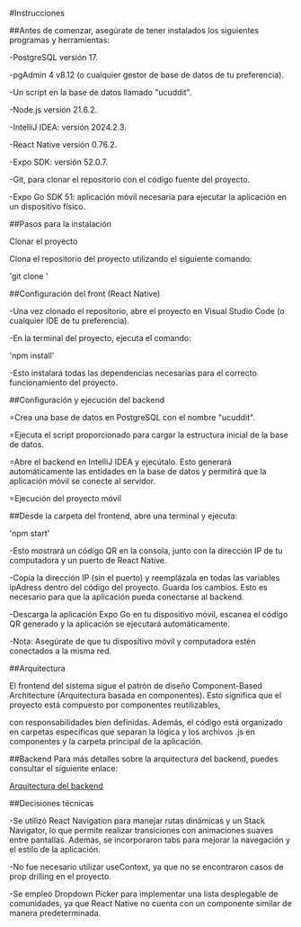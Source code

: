 #Instrucciones

##Antes de comenzar, asegúrate de tener instalados los siguientes programas y herramientas:

-PostgreSQL versión 17.

-pgAdmin 4 v8.12 (o cualquier gestor de base de datos de tu preferencia).

-Un script en la base de datos llamado "ucuddit".

-Node.js versión 21.6.2.

-IntelliJ IDEA: versión 2024.2.3.

-React Native versión 0.76.2.

-Expo SDK: versión 52.0.7.

-Git, para clonar el repositorio con el código fuente del proyecto.

-Expo Go SDK 51: aplicación móvil necesaria para ejecutar la aplicación en un dispositivo físico.


##Pasos para la instalación

Clonar el proyecto

Clona el repositorio del proyecto utilizando el siguiente comando:

'git clone <URL del repositorio>'


##Configuración del front (React Native)

-Una vez clonado el repositorio, abre el proyecto en Visual Studio Code (o cualquier IDE de tu preferencia).

-En la terminal del proyecto, ejecuta el comando:

'npm install'

-Esto instalará todas las dependencias necesarias para el correcto funcionamiento del proyecto.


##Configuración y ejecución del backend

=Crea una base de datos en PostgreSQL con el nombre "ucuddit".

=Ejecuta el script proporcionado para cargar la estructura inicial de la base de datos.

=Abre el backend en IntelliJ IDEA y ejecútalo. Esto generará automáticamente las entidades en la base de datos y permitirá que la aplicación móvil se conecte al servidor.


=Ejecución del proyecto móvil

##Desde la carpeta del frontend, abre una terminal y ejecuta:

'npm start'

-Esto mostrará un código QR en la consola, junto con la dirección IP de tu computadora y un puerto de React Native.

-Copia la dirección IP (sin el puerto) y reemplázala en todas las variables ipAdress dentro del código del proyecto. Guarda los cambios. Esto es necesario para que la aplicación pueda conectarse al backend.

-Descarga la aplicación Expo Go en tu dispositivo móvil, escanea el código QR generado y la aplicación se ejecutará automáticamente.

-Nota: Asegúrate de que tu dispositivo móvil y computadora estén conectados a la misma red.


##Arquitectura

El frontend del sistema sigue el patrón de diseño Component-Based Architecture (Arquitectura basada en componentes). Esto significa que el proyecto está compuesto por componentes reutilizables,

con responsabilidades bien definidas. Además, el código está organizado en carpetas específicas que separan la lógica y los archivos .js en componentes y la carpeta principal de la aplicación.


##Backend
Para más detalles sobre la arquitectura del backend, puedes consultar el siguiente enlace:

[Arquitectura del backend](https://github.com/NicooGon/UCUDDIT_backend)


##Decisiones técnicas

-Se utilizó React Navigation para manejar rutas dinámicas y un Stack Navigator, lo que permite realizar transiciones con animaciones suaves entre pantallas. Además, se incorporaron tabs para mejorar la navegación y el estilo de la aplicación.

-No fue necesario utilizar useContext, ya que no se encontraron casos de prop drilling en el proyecto.

-Se empleó Dropdown Picker para implementar una lista desplegable de comunidades, ya que React Native no cuenta con un componente similar de manera predeterminada.
